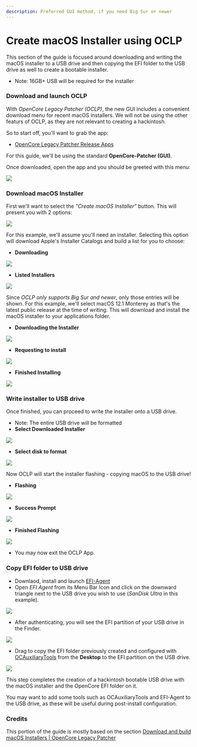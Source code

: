 ```yaml
---
description: Preferred GUI method, if you need Big Sur or newer
---
```


# Create macOS Installer using OCLP

This section of the guide is focused around downloading and writing the macOS installer to a USB drive and then copying the EFI folder to the USB drive as well to create a bootable installer.

* Note: 16GB+ USB will be required for the installer

### Download and launch OCLP

With _OpenCore Legacy Patcher_ _(OCLP)_, the new GUI includes a convenient download menu for recent macOS installers. We will not be using the other featurs of OCLP, as they are not relevant to creating a hackintosh.

So to start off, you'll want to grab the app:

* [OpenCore Legacy Patcher Release Apps](https://github.com/dortania/OpenCore-Legacy-Patcher/releases)

For this guide, we'll be using the standard **OpenCore-Patcher (GUI)**.

Once downloaded, open the app and you should be greeted with this menu:

![](../create-installer/images/OCLP-GUI-Main-Menu.png)

### Download macOS Installer

First we'll want to select the _"Create macOS Installer"_ button. This will present you with 2 options:

![](../create-installer/images/OCLP-GUI-Create-Installer-Menu.png)

For this example, we'll assume you'll need an installer. Selecting this option will download Apple's Installer Catalogs and build a list for you to choose:

* **Downloading**

![](../create-installer/images/OCLP-GUI-Installer-Download-Catalog.png)

* **Listed Installers**

![](../create-installer/images/OCLP-GUI-Installer-Download-Listed-Products.png)

Since _OCLP only supports Big Sur and newer_, only those entries will be shown. For this example, we'll select macOS 12.1 Monterey as that's the latest public release at the time of writing. This will download and install the macOS installer to your applications folder.

* **Downloading the Installer**

![](../create-installer/images/OCLP-GUI-Installer-Download-Progress.png)

* **Requesting to install**

![](../create-installer/images/OCLP-GUI-Installer-Needs-Installing.png)

* **Finished Installing**

![](../create-installer/images/OCLP-GUI-Installer-Download-Finished.png)

### Write installer to USB drive

Once finished, you can proceed to write the installer onto a USB drive.

* Note: The entire USB drive will be formatted
* **Select Downloaded Installer**

![](../create-installer/images/OCLP-GUI-Installer-Select-Local-Installer.png)

* **Select disk to format**

![](../create-installer/images/OCLP-GUI-Installer-Format-USB.png)

Now OCLP will start the installer flashing - copying macOS to the USB drive!

* **Flashing**

![](../create-installer/images/OCLP-GUI-Installer-Flashing-Process.png)

* **Success Prompt**

![](../create-installer/images/OCLP-GUI-Installer-Sucess-Prompt.png)

* **Finished Flashing**

![](../create-installer/images/OCLP-GUI-Installer-Finished-Script.png)

* You may now exit the OCLP App.

### Copy EFI folder to USB drive

* Downlaod, install and launch [EFI-Agent](https://github.com/headkaze/EFI-Agent/releases)
* Open _EFI Agent_ from its Menu Bar Icon and click on the downward triangle next to the USB drive you wish to use (_SanDisk Ultra_ in this example).

![](../create-installer/images/EFI-Agent.png)

* After authenticating, you will see the EFI partition of your USB drive in the Finder.

![](../create-installer/images/EFI-USB-drive-partition.png)

* Drag to copy the EFI folder previously created and configured with [OCAuxiliaryTools](https://chriswayg.gitbook.io/opencore-visual-beginners-guide/oc\_auxiliary\_tools) from the **Desktop** to the EFI partition on the USB drive.

![](../create-installer/images/EFI-USB-drive-drag-EFI-folder.png)

This step completes the creation of a hackintosh bootable USB drive with the macOS installer and the OpenCore EFI folder on it.

You may want to add some tools such as OCAuxiliaryTools and EFI-Agent to the USB drive, as these will be useful during post-install configuration.

### Credits

This portion of the guide is mostly based on the section [Download and build macOS Installers | OpenCore Legacy Patcher](https://dortania.github.io/OpenCore-Legacy-Patcher/INSTALLER.html#creating-the-installer)
